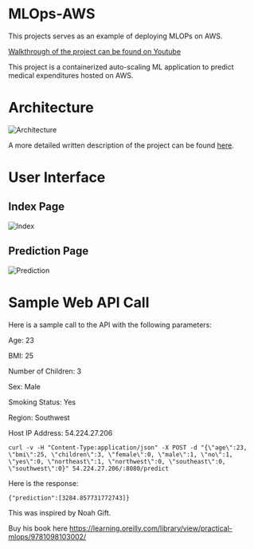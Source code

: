 # MLOps-AWS

This projects serves as an example of deploying MLOPs on AWS.

[Walkthrough of the project can be found on Youtube](https://www.youtube.com/watch?v=QImMWBdnEJY)

This project is a containerized auto-scaling ML application to predict medical expenditures hosted on AWS. 


# Architecture
![Architecture](https://raw.githubusercontent.com/joekrinke15/MLModelDeployment/master/MLFinalProject.png)



A more detailed written description of the project can be found [here](https://github.com/noahweber1/MLOps-AWS/raw/master/detailed_walkthrough.pdf).

# User Interface 
## Index Page

![Index](https://raw.githubusercontent.com/joekrinke15/MLModelDeployment/master/UI.PNG)

## Prediction Page
![Prediction](https://raw.githubusercontent.com/joekrinke15/MLModelDeployment/master/SampleOutput.PNG)
# Sample Web API Call

Here is a sample call to the API with the following parameters:

Age: 23

BMI: 25

Number of Children: 3

Sex: Male

Smoking Status: Yes

Region: Southwest

Host IP Address: 54.224.27.206

```
curl -v -H "Content-Type:application/json" -X POST -d "{\"age\":23, \"bmi\":25, \"children\":3, \"female\":0, \"male\":1, \"no\":1, \"yes\":0, \"northeast\":1, \"northwest\":0, \"southeast\":0, \"southwest\":0}" 54.224.27.206/:8080/predict
```

Here is the response:
```
{"prediction":[3284.857731772743]}
```

This was inspired by Noah Gift.

Buy his book here https://learning.oreilly.com/library/view/practical-mlops/9781098103002/
